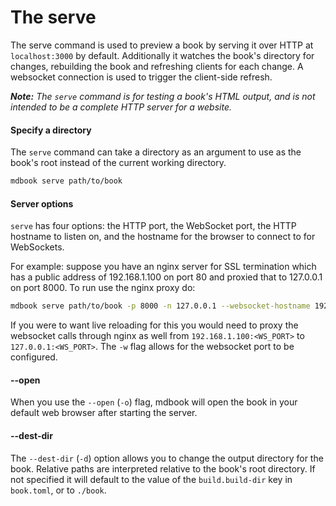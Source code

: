 # The serve 

The serve command is used to preview a book by serving it over HTTP at
`localhost:3000` by default. Additionally it watches the book's directory for
changes, rebuilding the book and refreshing clients for each change. A websocket
connection is used to trigger the client-side refresh.

***Note:*** *The `serve` command is for testing a book's HTML output, and is not
intended to be a complete HTTP server for a website.*

#### Specify a directory

The `serve` command can take a directory as an argument to use as the book's
root instead of the current working directory.

```bash
mdbook serve path/to/book
```

#### Server options

`serve` has four options: the HTTP port, the WebSocket port, the HTTP hostname
to listen on, and the hostname for the browser to connect to for WebSockets.

For example: suppose you have an nginx server for SSL termination which has a
public address of 192.168.1.100 on port 80 and proxied that to 127.0.0.1 on port
8000\. To run use the nginx proxy do:

```bash
mdbook serve path/to/book -p 8000 -n 127.0.0.1 --websocket-hostname 192.168.1.100
```

If you were to want live reloading for this you would need to proxy the
websocket calls through nginx as well from `192.168.1.100:<WS_PORT>` to
`127.0.0.1:<WS_PORT>`. The `-w` flag allows for the websocket port to be
configured.

#### --open

When you use the `--open` (`-o`) flag, mdbook will open the book in your
default web browser after starting the server.

#### --dest-dir

The `--dest-dir` (`-d`) option allows you to change the output directory for the
book. Relative paths are interpreted relative to the book's root directory. If
not specified it will default to the value of the `build.build-dir` key in
`book.toml`, or to `./book`.